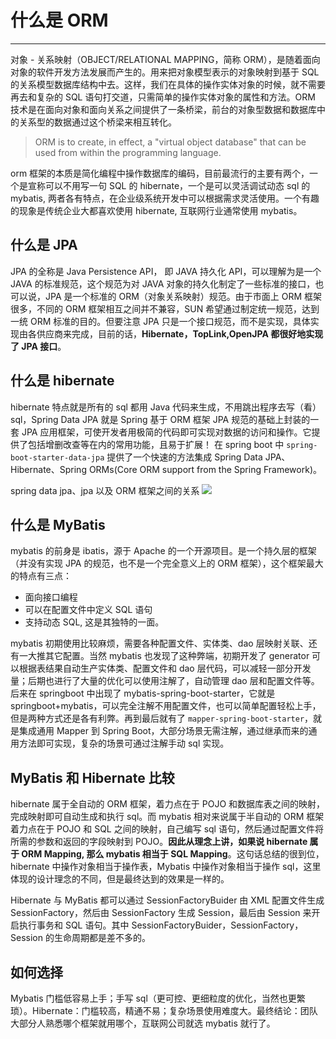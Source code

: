 
# 什么是 ORM
---

对象 - 关系映射（OBJECT/RELATIONAL MAPPING，简称 ORM），是随着面向对象的软件开发方法发展而产生的。用来把对象模型表示的对象映射到基于 SQL 的关系模型数据库结构中去。这样，我们在具体的操作实体对象的时候，就不需要再去和复杂的 SQL 语句打交道，只需简单的操作实体对象的属性和方法。ORM 技术是在面向对象和面向关系之间提供了一条桥梁，前台的对象型数据和数据库中的关系型的数据通过这个桥梁来相互转化。

> ORM is to create, in effect, a "virtual object database" that can be used from within the programming language.

orm 框架的本质是简化编程中操作数据库的编码，目前最流行的主要有两个，一个是宣称可以不用写一句 SQL 的 hibernate，一个是可以灵活调试动态 sql 的 mybatis, 两者各有特点，在企业级系统开发中可以根据需求灵活使用。一个有趣的现象是传统企业大都喜欢使用 hibernate, 互联网行业通常使用 mybatis。

## 什么是 JPA

JPA 的全称是 Java Persistence API， 即 JAVA 持久化 API，可以理解为是一个 JAVA 的标准规范，这个规范为对 JAVA 对象的持久化制定了一些标准的接口，也可以说，JPA 是一个标准的 ORM（对象关系映射）规范。由于市面上 ORM 框架很多，不同的 ORM 框架相互之间并不兼容，SUN 希望通过制定统一规范，达到一统 ORM 标准的目的。但要注意 JPA 只是一个接口规范，而不是实现，具体实现由各供应商来完成，目前的话，**Hibernate，TopLink,OpenJPA 都很好地实现了 JPA 接口**。 

## 什么是 hibernate

hibernate 特点就是所有的 sql 都用 Java 代码来生成，不用跳出程序去写（看）sql，Spring Data JPA 就是 Spring 基于 ORM 框架 JPA 规范的基础上封装的一套 JPA 应用框架，可使开发者用极简的代码即可实现对数据的访问和操作。它提供了包括增删改查等在内的常用功能，且易于扩展！ 在 spring boot 中 `spring-boot-starter-data-jpa` 提供了一个快速的方法集成 Spring Data JPA、Hibernate、Spring ORMs(Core ORM support from the Spring Framework)。

spring data jpa、jpa 以及 ORM 框架之间的关系
![](https://jverson.oss-cn-beijing.aliyuncs.com/201709181701_866.png)


## 什么是 MyBatis

mybatis 的前身是 ibatis，源于 Apache 的一个开源项目。是一个持久层的框架（并没有实现 JPA 的规范，也不是一个完全意义上的 ORM 框架），这个框架最大的特点有三点：
- 面向接口编程
- 可以在配置文件中定义 SQL 语句
- 支持动态 SQL, 这是其独特的一面。

mybatis 初期使用比较麻烦，需要各种配置文件、实体类、dao 层映射关联、还有一大推其它配置。当然 mybatis 也发现了这种弊端，初期开发了 generator 可以根据表结果自动生产实体类、配置文件和 dao 层代码，可以减轻一部分开发量；后期也进行了大量的优化可以使用注解了，自动管理 dao 层和配置文件等。后来在 springboot 中出现了 mybatis-spring-boot-starter，它就是 springboot+mybatis，可以完全注解不用配置文件，也可以简单配置轻松上手，但是两种方式还是各有利弊。再到最后就有了 `mapper-spring-boot-starter`，就是集成通用 Mapper 到 Spring Boot，大部分场景无需注解，通过继承而来的通用方法即可实现，复杂的场景可通过注解手动 sql 实现。

## MyBatis 和 Hibernate 比较

hibernate 属于全自动的 ORM 框架，着力点在于 POJO 和数据库表之间的映射，完成映射即可自动生成和执行 sql。而 mybatis 相对来说属于半自动的 ORM 框架着力点在于 POJO 和 SQL 之间的映射，自己编写 sql 语句，然后通过配置文件将所需的参数和返回的字段映射到 POJO。**因此从理念上讲，如果说 hibernate 属于 ORM Mapping, 那么 mybatis 相当于 SQL Mapping**。这句话总结的很到位，hibernate 中操作对象相当于操作表，Mybatis 中操作对象相当于操作 sql，这里体现的设计理念的不同，但是最终达到的效果是一样的。

Hibernate 与 MyBatis 都可以通过 SessionFactoryBuider 由 XML 配置文件生成 SessionFactory，然后由 SessionFactory 生成 Session，最后由 Session 来开启执行事务和 SQL 语句。其中 SessionFactoryBuider，SessionFactory，Session 的生命周期都是差不多的。


## 如何选择

Mybatis 门槛低容易上手；手写 sql（更可控、更细粒度的优化，当然也更繁琐）。Hibernate：门槛较高，精通不易；复杂场景使用难度大。最终结论：团队大部分人熟悉哪个框架就用哪个，互联网公司就选 mybatis 就行了。